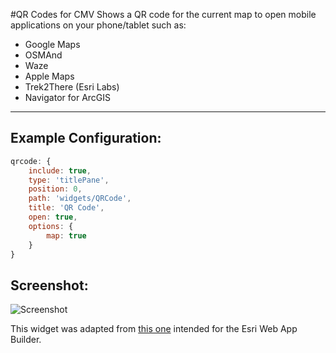 #QR Codes for CMV
Shows a QR code for the current map to open mobile applications on your phone/tablet such as:

- Google Maps
- OSMAnd
- Waze
- Apple Maps
- Trek2There (Esri Labs)
- Navigator for ArcGIS

---
## Example Configuration:
``` javascript
qrcode: {
    include: true,
    type: 'titlePane',
    position: 0,
    path: 'widgets/QRCode',
    title: 'QR Code',
    open: true,
    options: {
        map: true
    }
}
```
## Screenshot:
![Screenshot](https://tmcgee.github.io/cmv-widgets/images/qrcode1.jpg)

This widget was adapted from [this one](https://github.com/Esri/arcgis-webappbuilder-widgets-themes/tree/master/widgets/Qr2Go) intended for the Esri Web App Builder.

